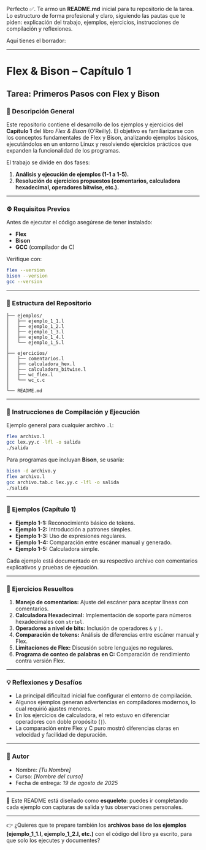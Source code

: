 Perfecto ✅. Te armo un **README.md** inicial para tu repositorio de la tarea. Lo estructuro de forma profesional y claro, siguiendo las pautas que te piden: explicación del trabajo, ejemplos, ejercicios, instrucciones de compilación y reflexiones.

Aquí tienes el borrador:

---

# Flex & Bison – Capítulo 1

## Tarea: Primeros Pasos con Flex y Bison

### 📌 Descripción General

Este repositorio contiene el desarrollo de los ejemplos y ejercicios del **Capítulo 1** del libro *Flex & Bison* (O’Reilly). El objetivo es familiarizarse con los conceptos fundamentales de Flex y Bison, analizando ejemplos básicos, ejecutándolos en un entorno Linux y resolviendo ejercicios prácticos que expanden la funcionalidad de los programas.

El trabajo se divide en dos fases:

1. **Análisis y ejecución de ejemplos (1-1 a 1-5).**
2. **Resolución de ejercicios propuestos (comentarios, calculadora hexadecimal, operadores bitwise, etc.).**

---

### ⚙️ Requisitos Previos

Antes de ejecutar el código asegúrese de tener instalado:

* **Flex**
* **Bison**
* **GCC** (compilador de C)

Verifique con:

```bash
flex --version
bison --version
gcc --version
```

---

### 📂 Estructura del Repositorio

```
├── ejemplos/
│   ├── ejemplo_1_1.l
│   ├── ejemplo_1_2.l
│   ├── ejemplo_1_3.l
│   ├── ejemplo_1_4.l
│   └── ejemplo_1_5.l
│
├── ejercicios/
│   ├── comentarios.l
│   ├── calculadora_hex.l
│   ├── calculadora_bitwise.l
│   ├── wc_flex.l
│   └── wc_c.c
│
└── README.md
```

---

### 🚀 Instrucciones de Compilación y Ejecución

Ejemplo general para cualquier archivo `.l`:

```bash
flex archivo.l
gcc lex.yy.c -lfl -o salida
./salida
```

Para programas que incluyan **Bison**, se usaría:

```bash
bison -d archivo.y
flex archivo.l
gcc archivo.tab.c lex.yy.c -lfl -o salida
./salida
```

---

### 📖 Ejemplos (Capítulo 1)

* **Ejemplo 1-1:** Reconocimiento básico de tokens.
* **Ejemplo 1-2:** Introducción a patrones simples.
* **Ejemplo 1-3:** Uso de expresiones regulares.
* **Ejemplo 1-4:** Comparación entre escáner manual y generado.
* **Ejemplo 1-5:** Calculadora simple.

Cada ejemplo está documentado en su respectivo archivo con comentarios explicativos y pruebas de ejecución.

---

### 📝 Ejercicios Resueltos

1. **Manejo de comentarios:** Ajuste del escáner para aceptar líneas con comentarios.
2. **Calculadora Hexadecimal:** Implementación de soporte para números hexadecimales con `strtol`.
3. **Operadores a nivel de bits:** Inclusión de operadores `&` y `|`.
4. **Comparación de tokens:** Análisis de diferencias entre escáner manual y Flex.
5. **Limitaciones de Flex:** Discusión sobre lenguajes no regulares.
6. **Programa de conteo de palabras en C:** Comparación de rendimiento contra versión Flex.

---

### 💡 Reflexiones y Desafíos

* La principal dificultad inicial fue configurar el entorno de compilación.
* Algunos ejemplos generan advertencias en compiladores modernos, lo cual requirió ajustes menores.
* En los ejercicios de calculadora, el reto estuvo en diferenciar operadores con doble propósito (`|`).
* La comparación entre Flex y C puro mostró diferencias claras en velocidad y facilidad de depuración.

---

### 👤 Autor

* Nombre: *\[Tu Nombre]*
* Curso: *\[Nombre del curso]*
* Fecha de entrega: *19 de agosto de 2025*

---

📌 Este README está diseñado como **esqueleto**: puedes ir completando cada ejemplo con capturas de salida y tus observaciones personales.

---

👉 ¿Quieres que te prepare también los **archivos base de los ejemplos (ejemplo\_1\_1.l, ejemplo\_1\_2.l, etc.)** con el código del libro ya escrito, para que solo los ejecutes y documentes?
